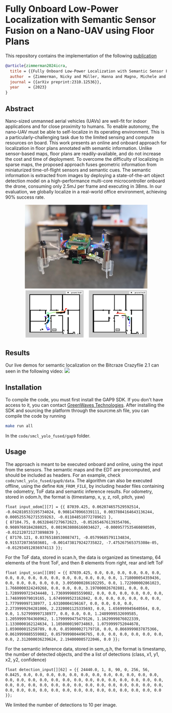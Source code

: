 # Fully Onboard Low-Power Localization with Semantic Sensor Fusion on a Nano-UAV using Floor Plans
This repository contains the implementation of the following [publication](https://arxiv.org/pdf/2310.12536.pdf)
```bibtex
@article{zimmerman2024icra,
  title = {{Fully Onboard Low-Power Localization with Semantic Sensor Fusion on a Nano-UAV using Floor Plans}},
  author  = {Zimmerman, Nicky and Müller, Hanna and Magno, Michele and Benini, Luca},
  journal = {{arXiv preprint:2310.12536}},
  year    = {2023}
}
```

## Abstract
Nano-sized unmanned aerial vehicles (UAVs) are well-fit for indoor applications and for close proximity to humans. To enable autonomy, the nano-UAV must be able to self-localize in its operating environment. This is a particularly-challenging task due to the limited sensing and compute resources on board. This work presents an online and onboard approach for localization in floor plans annotated with semantic information. Unlike sensor-based maps, floor plans are readily-available, and do not increase the cost and time of deployment. To overcome the difficulty of localizing in sparse maps, the proposed approach fuses geometric information from miniaturized time-of-flight sensors and semantic cues. The semantic information is extracted from images by deploying a state-of-the-art object detection model on a high-performance multi-core microcontroller onboard the drone, consuming only 2.5mJ per frame and executing in 38ms. In our evaluation, we globally localize in a real-world office environment, achieving 90\% success rate. 

<p align="center">
<img src="resources/motivation.png" width="384"/>
</p>

## Results
Our live demos for semantic localization on the Bitcraze Crazyflie 2.1 can seen in the following video:
[![](http://img.youtube.com/vi/03l6LVqv4VA/0.jpg)](https://www.youtube.com/watch?v=03l6LVqv4VA "SMCL")

## Installation 
To compile the code, you must first install the GAP9 SDK. If you don't have access to it, you can contact [GreenWaves Technologies](https://greenwaves-technologies.com/gap9-docs/).
After installing the SDK and sourcing the platform through the sourcme.sh file, you can compile the code by running 
```bash
make run all
```
In the `code/smcl_yolo_fused/gap9` folder. 

## Usage 
The approach is meant to be executed onboard and online, using the input from the sensors. 
The semantic maps and the EDT are precomputed, and should be included as headers. For an example, check `code/smcl_yolo_fused/gap9/data`.
The algorithm can also be executed offline, using the define `RUN_FROM_FILE`, by including header files containing the odometry, ToF data and semantic inference results. 
For odometry, stored in odom.h, the format is (timestamp, x, y, z, roll, pitch, yaw)
~~~
float input_odom[][7] = {{ 87039.425, 0.062074657529592514, -0.042810533195734024, 0.9081470966339111, 0.0037804164643136244, 0.0005255762715359263, -0.011048510772789621 }, 
{ 87104.75, 0.06328467279672623, -0.052654676139354706, 0.9089760184288025, 0.0019638086160034627, -0.0009577535460890509, -0.012120721273898839 }, 
{ 87170.121, 0.03765188530087471, -0.05799685791134834, 0.9153720736503601, -0.0014738179242735822, -7.475267565375308e-05, -0.012934912036974113 }};
~~~ 
For the ToF data, stored in scan.h, the data is organized as timestamp, 64 elements of the front ToF, and then 8 elements from right, rear and left ToF 
~~~
float input_scan[][89] = {{ 87039.425, 0.0, 0.0, 0.0, 0.0, 0.0, 0.0, 0.0, 0.0, 0.0, 0.0, 0.0, 0.0, 0.0, 0.0, 0.0, 0.0, 1.718000054359436, 0.0, 0.0, 0.0, 0.0, 0.0, 3.0950000286102295, 0.0, 1.722000002861023, 1.7660000324249268, 0.0, 0.0, 0.0, 3.197000026702881, 0.0, 0.0, 1.7289999723434448, 1.7369999885559082, 0.0, 0.0, 0.0, 0.0, 0.0, 0.0, 1.746999979019165, 1.6749999523162842, 0.0, 0.0, 0.0, 0.0, 0.0, 0.0, 1.777999997138977, 1.63100004196167, 0.0, 0.0, 0.0, 0.0, 2.2739999294281006, 2.2320001125335693, 0.0, 1.656999945640564, 0.0, 0.0, 1.527999997138977, 0.0, 0.0, 0.0, 1.2489999532699585, 1.2059999704360962, 1.1799999475479126, 1.1629999876022339, 1.1330000162124634, 1.1050000190734863, 1.0759999752044678, 1.059000015258789, 0.0, 0.859000027179718, 0.0, 0.8669999837875366, 0.8619999885559082, 0.8579999804496765, 0.0, 0.0, 0.0, 0.0, 0.0, 0.0, 0.0, 2.312000036239624, 2.194000005722046, 0.0 }};
~~~
For the semantic inference data, stored in sem_q.h, the format is timestamp, the number of detected objects, and the a list of detections (class, x1, y1, x2, y2, confidence)
~~~
float detection_input[][62] = {{ 24440.0, 1, 8, 90, 0, 256, 56, 0.8425, 0.0, 0.0, 0.0, 0.0, 0.0, 0.0, 0.0, 0.0, 0.0, 0.0, 0.0, 0.0, 0.0, 0.0, 0.0, 0.0, 0.0, 0.0, 0.0, 0.0, 0.0, 0.0, 0.0, 0.0, 0.0, 0.0, 0.0, 0.0, 0.0, 0.0, 0.0, 0.0, 0.0, 0.0, 0.0, 0.0, 0.0, 0.0, 0.0, 0.0, 0.0, 0.0, 0.0, 0.0, 0.0, 0.0, 0.0, 0.0, 0.0, 0.0, 0.0, 0.0, 0.0, 0.0 }};
~~~
We limited the number of detections to 10 per image.

